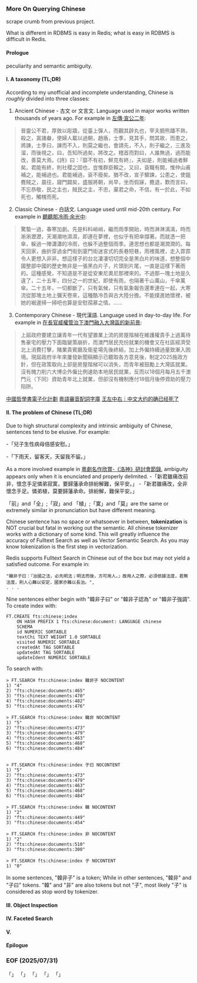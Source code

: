 ### More On Querying Chinese

scrape crumb from previous project.

What is different in RDBMS is easy in Redis; what is easy in RDBMS is difficult in Redis. 

#### Prologue
peculiarity and semantic ambiguity. 

#### I. A taxonomy (TL;DR)
According to my unofficial and incomplete understanding, Chinese is *roughly* divided into three classes: 

1. Ancient Chinese - 古文 or 文言文. Language used in major works written thousands of years ago. For example in [左傳‧宣公二年](https://ctext.org/chun-qiu-zuo-zhuan/xuan-gong/zh): 
> 晉靈公不君，厚斂以彫牆，從臺上彈人，而觀其辟丸也，宰夫胹熊蹯不熟，殺之，寘諸畚，使婦人載以過朝，趙盾，士季，見其手，問其故，而患之，將諫，士季曰，諫而不入，則莫之繼也，會請先，不入，則子繼之，三進及溜，而後視之，曰，吾知所過矣，將改之。稽首而對曰，人誰無過，過而能改，善莫大焉。《詩》曰：『靡不有初，鮮克有終』，夫如是，則能補過者鮮矣。君能有終，則社稷之固也，豈惟群臣賴之，又曰，袞職有闕，惟仲山甫補之，能補過也。君能補過，袞不廢矣。猶不改，宣子驟諫，公患之，使鉏麑賊之，晨往，寢門闢矣，盛服將朝，尚早，坐而假寐，麑退，歎而言曰，不忘恭敬，民之主也，賊民之主，不忠，棄君之命，不信，有一於此，不如死也，觸槐而死。

2. Classic Chinese - 白話文. Language used until mid-20th century. For example in [聽聽那冷雨‧余光中](https://www.fengtipoeticclub.com/02Fengti/Yuguangzhong/Yuguangzhong-e005.html): 
> 驚蟄一過，春寒加劇。先是料料峭峭，繼而雨季開始，時而淋淋漓漓，時而淅淅瀝瀝，天潮潮地濕濕，即連在夢裡，也似乎有把傘撐著。而就憑一把傘，躲過一陣瀟瀟的冷雨，也躲不過整個雨季。連思想也都是潮潤潤的。每天回家，曲折穿過金門街到廈門街迷宮式的長巷短巷，雨裡風裡，走入霏霏令人更想入非非。想這樣子的台北凄凄切切完全是黑白片的味道，想整個中國整部中國的歷史無非是一張黑白片子，片頭到片尾，一直是這樣下著雨的。這種感覺，不知道是不是從安東尼奧尼那裡來的。不過那—塊土地是久違了，二十五年，四分之一的世紀，即使有雨，也隔著千山萬山，千傘萬傘。二十五年，一切都斷了，只有氣候，只有氣象報告還牽連在一起，大寒流從那塊土地上彌天卷來，這種酷冷吾與古大陸分擔。不能撲進她懷裡，被她的裾邊掃一掃吧也算是安慰孺慕之情。……

3. Contemporary Chinese - 現代漢語. Language used in day-to-day life. For example in [在長官威權管治下澳門融入大灣區的新前景](https://aamacau.com/2025/07/06/zai-zhang-guan-wei-quan-guan-z/): 
> 上屆政府要建立讓青年一代有望置業上流的房屋階梯在維護權貴手上過萬待售豪宅的壓力下面臨變策崩折，而澳門居民充份就業的機會又在社區經濟受北上消費打擊，賭業貴賓廳及衛星場先後終結，加上外僱持續過量致漸入困境。現屆政府半年來屢發新聞稿顯示已聽取各方意見後，制定2025施政方針，但在政策取向上卻是房屋階梯可以消失，而青年被鼓勵上大灣區就業。沒有魄力削六大博企外僱比例速助本地居民就業，反而以18個月每月五千澳門元（下同）資助青年北上就業，但卻沒有機制應付18個月後停資助的壓力陷阱。

[中國哲學書電子化計劃](https://ctext.org/zh)
[粵語審音配詞字庫](https://humanum.arts.cuhk.edu.hk/Lexis/lexi-can/)
[王左中右｜中文大约的确已经死了](https://chinadigitaltimes.net/chinese/681744.html)


#### II. The problem of Chinese (TL;DR)
Due to high structural complexity and intrinsic ambiguity of Chinese, sentences tend to be elusive. For example: 

-「兒子生性病母倍感安慰。」

-「下雨天，留客天，天留我不留。」

As a more involved example in [粵劇名作欣賞-《洛神》研討會節錄](https://www.edb.gov.hk/attachment/tc/curriculum-development/kla/arts-edu/resources/mus-curri/com_masterwork3.pdf), ambiguity appears only when it is enunciated and properly delimited. 
-「新君雖痛改前非，懷念手足憐弟寂寞，要歸藩承命排紛解難，保平安。」
-「新君雖痛改，全非懷念手足。憐弟植，莫要歸藩承命。排紛解，難保平安。」

「前」and「全」;「寂」and 「植」;「寞」and「莫」are the same or extremely similar in pronunciation but have different meaning. 

Chinese sentence has no space or whatsoever in between, **tokenization** is NOT crucial but fatal in working out the semantic. All chinese tokenizer works with a dictionary of some kind. This will greatly influence the accuracy of Fulltext Search as well as Vector Semantic Search. As you may know tokenization is the first step in  vectorization. 

Redis supports Fulltext Search in Chinese out of the box but may not yield a satisfied outcome. For example in: 
```
"韓非子曰：『治國之法，必先明法；明法而後，方可用人。』故用人之際，必須依據法度，若無法度，則人心難以安定，國家亦難以長治。",
. . . 
```
Nine sentences either begin with "韓非子曰" or "韓非子認為" or "韓非子強調". To create index with: 
```
FT.CREATE fts:chinese:index 
    ON HASH PREFIX 1 fts:chinese:document: LANGUAGE chinese 
    SCHEMA 
    id NUMERIC SORTABLE 
    textChi TEXT WEIGHT 1.0 SORTABLE     
    visited NUMERIC SORTABLE 
    createdAt TAG SORTABLE 
    updatedAt TAG SORTABLE 
    updateIdent NUMERIC SORTABLE 
```

To search with: 
```
> FT.SEARCH fts:chinese:index 韓非子 NOCONTENT
1) "4"
2) "fts:chinese:documents:465"
3) "fts:chinese:documents:470"
4) "fts:chinese:documents:482"
5) "fts:chinese:documents:476"

> FT.SEARCH fts:chinese:index 韓非 NOCONTENT
1) "5"
2) "fts:chinese:documents:473"
3) "fts:chinese:documents:479"
4) "fts:chinese:documents:463"
5) "fts:chinese:documents:468"
6) "fts:chinese:documents:484"


> FT.SEARCH fts:chinese:index 子曰 NOCONTENT
1) "5"
2) "fts:chinese:documents:473"
3) "fts:chinese:documents:479"
4) "fts:chinese:documents:463"
5) "fts:chinese:documents:468"
6) "fts:chinese:documents:484"

> FT.SEARCH fts:chinese:index 韓 NOCONTENT
1) "2"
2) "fts:chinese:documents:449"
3) "fts:chinese:documents:454"

> FT.SEARCH fts:chinese:index 非 NOCONTENT
1) "2"
2) "fts:chinese:documents:510"
3) "fts:chinese:documents:300"

> FT.SEARCH fts:chinese:index 子 NOCONTENT
1) "0"
```

In some sentences, "韓非子" is a token; While in other sentences, "韓非" and "子曰" tokens. "韓" and "非" are also tokens but not "子", most likely "子" is considered as stop word by tokenizer. 


#### III. Object Inspection 

#### IV. Faceted Search 

#### V. 

#### Epilogue 

### EOF (2025/07/31)

「」
「」
「」
「」
「」